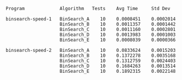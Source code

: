     Program             Algorithm   Tests    Avg Time     Std Dev

    binsearch-speed-1   BinSearch_A    10    0.0008451    0.0002014
                        BinSearch_B    10    0.0011357    0.0001442
                        BinSearch_C    10    0.0011160    0.0002801
                        BinSearch_D    10    0.0013983    0.0001003
                        BinSearch_E    10    0.0008039    0.0000366

    binsearch-speed-2   BinSearch_A    10    0.0833624    0.0015203
                        BinSearch_B    10    0.1372278    0.0035168
                        BinSearch_C    10    0.1312759    0.0024403
                        BinSearch_D    10    0.1684263    0.0013514
                        BinSearch_E    10    0.1892315    0.0022148
